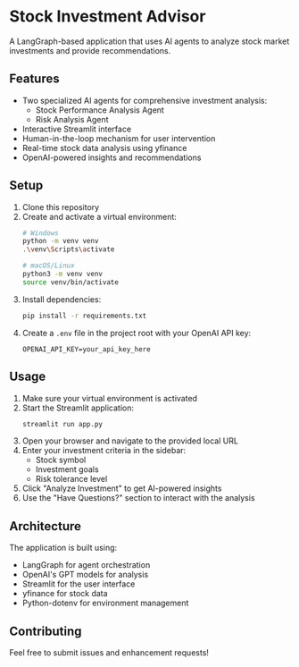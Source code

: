 # Stock Investment Advisor

A LangGraph-based application that uses AI agents to analyze stock market investments and provide recommendations.

## Features

- Two specialized AI agents for comprehensive investment analysis:
  - Stock Performance Analysis Agent
  - Risk Analysis Agent
- Interactive Streamlit interface
- Human-in-the-loop mechanism for user intervention
- Real-time stock data analysis using yfinance
- OpenAI-powered insights and recommendations

## Setup

1. Clone this repository
2. Create and activate a virtual environment:
   ```bash
   # Windows
   python -m venv venv
   .\venv\Scripts\activate

   # macOS/Linux
   python3 -m venv venv
   source venv/bin/activate
   ```
3. Install dependencies:
   ```bash
   pip install -r requirements.txt
   ```
4. Create a `.env` file in the project root with your OpenAI API key:
   ```
   OPENAI_API_KEY=your_api_key_here
   ```

## Usage

1. Make sure your virtual environment is activated
2. Start the Streamlit application:
   ```bash
   streamlit run app.py
   ```
3. Open your browser and navigate to the provided local URL
4. Enter your investment criteria in the sidebar:
   - Stock symbol
   - Investment goals
   - Risk tolerance level
5. Click "Analyze Investment" to get AI-powered insights
6. Use the "Have Questions?" section to interact with the analysis

## Architecture

The application is built using:
- LangGraph for agent orchestration
- OpenAI's GPT models for analysis
- Streamlit for the user interface
- yfinance for stock data
- Python-dotenv for environment management

## Contributing

Feel free to submit issues and enhancement requests! 